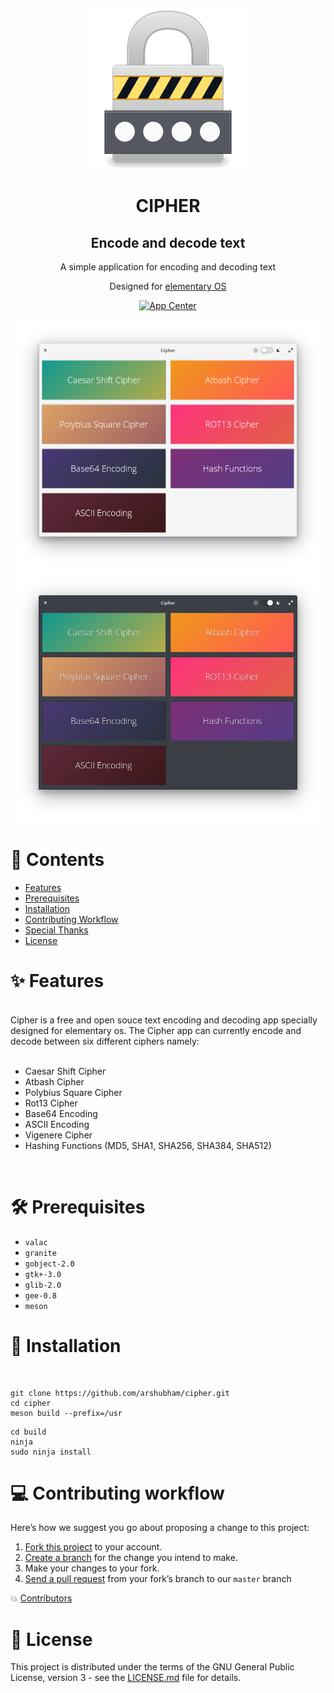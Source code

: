 <p align="center">
  <img src="https://github.com/arshubham/cipher/blob/master/data/icons/128/com.github.arshubham.cipher.svg" alt="preview"/>
</p>
<div>
  <h1 align="center">CIPHER</h1>
  <h2 align="center">Encode and decode text</h2>
  <p align="center">A simple application for encoding and decoding text</p>
  <p align="center">Designed for <a href="https://elementary.io">elementary OS</p>
</div>
<p align="center">
  <a href="https://appcenter.elementary.io/com.github.arshubham.cipher.desktop">
    <img src="https://appcenter.elementary.io/badge.svg" alt="App Center">
  </a>
</p>
<p align="center">
<img src="https://raw.githubusercontent.com/arshubham/cipher/master/data/images/Screenshot1.png" alt="screenshot-light">
<img src="https://raw.githubusercontent.com/arshubham/cipher/master/data/images/Screenshot2.png" alt="screenshot-dark">

# :closed_book: Contents
- [Features](https://github.com/manavbabber/cipher/blob/master/README.md#sparkles-features)      
- [Prerequisites](https://github.com/manavbabber/cipher#hammer_and_wrench-prerequisites)
- [Installation](https://github.com/manavbabber/cipher/blob/master/README.md#link-installation)
- [Contributing Workflow](https://github.com/manavbabber/cipher/blob/master/README.md#computer-contributing-workflow)
- [Special Thanks](https://github.com/manavbabber/cipher/blob/master/README.md#tada-special-thanks)
- [License](https://github.com/manavbabber/cipher#page_facing_up-license)

# :sparkles: Features
<br>
Cipher is a free and open souce text encoding and decoding app specially designed for elementary os. The Cipher app can currently encode and decode between six different ciphers namely:<br><br>

- Caesar Shift Cipher
- Atbash Cipher
- Polybius Square Cipher
- Rot13 Cipher
- Base64 Encoding
- ASCII Encoding
- Vigenere Cipher
- Hashing Functions (MD5, SHA1, SHA256, SHA384, SHA512)

<br>
</p>


# :hammer_and_wrench: Prerequisites

- `valac`
- `granite`
- `gobject-2.0`
- `gtk+-3.0`
- `glib-2.0`
- `gee-0.8`
- `meson`


# :link: Installation
<br>

```
git clone https://github.com/arshubham/cipher.git
cd cipher
meson build --prefix=/usr
```
 
```
cd build
ninja
sudo ninja install
```
# :computer: Contributing workflow
Here’s how we suggest you go about proposing a change to this project:

1. [Fork this project][fork] to your account.
2. [Create a branch][branch] for the change you intend to make.
3. Make your changes to your fork.
4. [Send a pull request][pr] from your fork’s branch to our `master` branch


[fork]: https://help.github.com/articles/fork-a-repo/
[branch]: https://help.github.com/articles/creating-and-deleting-branches-within-your-repository
[pr]: https://help.github.com/articles/using-pull-requests/


:collision: [Contributors](https://github.com/arshubham/cipher/blob/master/AUTHORS.md)



# :page_facing_up: License 
This project is distributed under the terms of the GNU General Public License, version 3 - see the [LICENSE.md](LICENSE.md) file for details.


